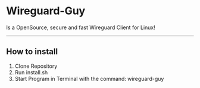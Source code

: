 # Wireguard-Guy
Is a OpenSource, secure and fast Wireguard Client for Linux!

---------------------------------------------

## How to install

1. Clone Repository
2. Run install.sh
3. Start Program in Terminal with the command: wireguard-guy
